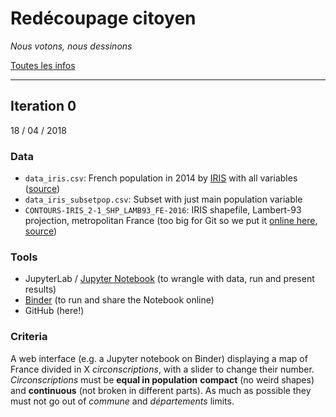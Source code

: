 # Redécoupage citoyen

_Nous votons, nous dessinons_

[Toutes les infos](http://quatrecentquatre.org/)


---

## Iteration 0

18 / 04 / 2018

### Data

- `data_iris.csv`: French population in 2014 by [IRIS](https://www.insee.fr/en/metadonnees/definition/c1523) with all variables ([source](https://www.insee.fr/fr/statistiques/3137409))
- `data_iris_subsetpop.csv`: Subset with just main population variable
- `CONTOURS-IRIS_2-1_SHP_LAMB93_FE-2016`: IRIS shapefile, Lambert-93 projection, metropolitan France (too big for Git so we put it [online here](https://nextcloud.f0rk.fr/index.php/s/qpH2FPS5EcXtTiy), [source](http://professionnels.ign.fr/contoursiris))

### Tools

- JupyterLab / [Jupyter Notebook](http://jupyter.org/) (to wrangle with data, run and present results)
- [Binder](http://mybinder.org/) (to run and share the Notebook online)
- GitHub (here!)


### Criteria

A web interface (e.g. a Jupyter notebook on Binder) displaying a map of France divided in X _circonscriptions_, with a slider to change their number. _Circonscriptions_ must be **equal in population** **compact** (no weird shapes) and **continuous** (not broken in different parts). As much as possible they must not go out of _commune_ and _départements_ limits.
